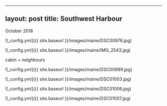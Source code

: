 
---
layout: post
title: Southwest Harbour
---

October 2018

![_config.yml]({{ site.baseurl }}/images/maine/DSC00976.jpg)

![_config.yml]({{ site.baseurl }}/images/maine/IMG_2543.jpg)

cabin + neighbours

![_config.yml]({{ site.baseurl }}/images/maine/DSC00999.jpg)

![_config.yml]({{ site.baseurl }}/images/maine/DSC01003.jpg)

![_config.yml]({{ site.baseurl }}/images/maine/DSC01006.jpg)

![_config.yml]({{ site.baseurl }}/images/maine/DSC01007.jpg)

